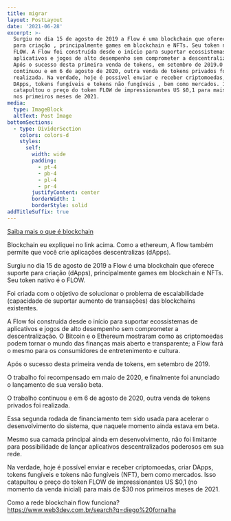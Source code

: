 ```yaml
---
title: migrar
layout: PostLayout
date: '2021-06-28'
excerpt: >-
  Surgiu no dia 15 de agosto de 2019 a Flow é uma blockchain que oferece suporte
  para criação , principalmente games em blockchain e NFTs. Seu token nativo é o
  FLOW. A Flow foi construída desde o início para suportar ecossistemas de
  aplicativos e jogos de alto desempenho sem comprometer a descentralização.
  Após o sucesso desta primeira venda de tokens, em setembro de 2019.O trabalho
  continuou e em 6 de agosto de 2020, outra venda de tokens privados foi
  realizada. Na verdade, hoje é possível enviar e receber criptomoedas, criar
  DApps, tokens fungíveis e tokens não fungíveis , bem como mercados. Isso
  catapultou o preço do token FLOW de impressionantes US $0,1 para mais de $30
  nos primeiros meses de 2021.
media:
  type: ImageBlock
  altText: Post Image
bottomSections:
  - type: DividerSection
    colors: colors-d
    styles:
      self:
        width: wide
        padding:
          - pt-4
          - pb-4
          - pl-4
          - pr-4
        justifyContent: center
        borderWidth: 1
        borderStyle: solid
addTitleSuffix: true
---
```

[Saiba mais o que é blockchain](https://www.web3dev.com.br/diegofornalha/blockchain-13og)

Blockchain eu expliquei no link acima. Como a ethereum, A flow também permite que você crie aplicações descentralizas (dApps).

Surgiu no dia 15 de agosto de 2019 a Flow é uma blockchain que oferece suporte para criação (dApps), principalmente games em blockchain e NFTs. Seu token nativo é o FLOW.

Foi criada com o objetivo de solucionar o problema de escalabilidade (capacidade de suportar aumento de transações) das blockchains existentes.

A Flow foi construída desde o início para suportar ecossistemas de aplicativos e jogos de alto desempenho sem comprometer a descentralização. O Bitcoin e o Ethereum mostraram como as criptomoedas podem tornar o mundo das finanças mais aberto e transparente; a Flow fará o mesmo para os consumidores de entretenimento e cultura.

Após o sucesso desta primeira venda de tokens, em setembro de 2019.

O trabalho foi recompensado em maio de 2020, e finalmente foi anunciado o lançamento de sua versão beta.

O trabalho continuou e em 6 de agosto de 2020, outra venda de tokens privados foi realizada.

Essa segunda rodada de financiamento tem sido usada para acelerar o desenvolvimento do sistema, que naquele momento ainda estava em beta.

Mesmo sua camada principal ainda em desenvolvimento, não foi limitante para possibilidade de lançar aplicativos descentralizados poderosos em sua rede.

Na verdade, hoje é possível enviar e receber criptomoedas, criar DApps, tokens fungíveis e tokens não fungíveis (NFT), bem como mercados. Isso catapultou o preço do token FLOW de impressionantes US $0,1 (no momento da venda inicial) para mais de $30 nos primeiros meses de 2021.

Como a rede blockchain flow funciona?
https://www.web3dev.com.br/search?q=diego%20fornalha
